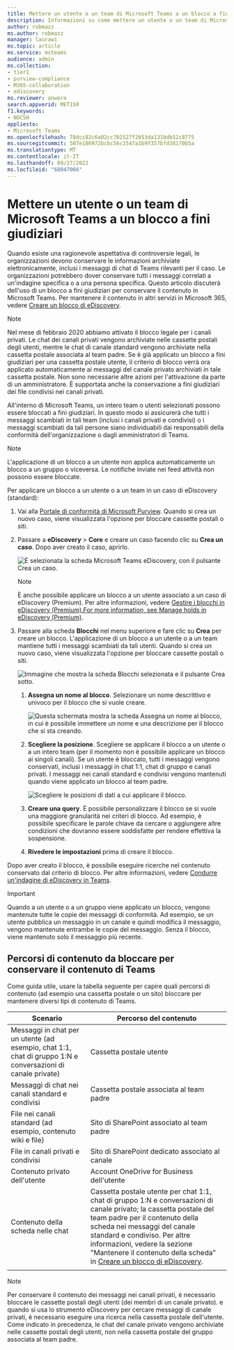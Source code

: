 ```yaml
---
title: Mettere un utente o un team di Microsoft Teams a un blocco a fini giudiziari
description: Informazioni su come mettere un utente o un team di Microsoft Teams in stato di blocco legale usando il Portale di conformità di Microsoft Purview e scoprire cosa richiede un blocco legale in base ai requisiti dei dati.
author: robmazz
ms.author: robmazz
manager: laurawi
ms.topic: article
ms.service: msteams
audience: admin
ms.collection:
- tier1
- purview-compliance
- M365-collaboration
- ediscovery
ms.reviewer: anwara
search.appverid: MET150
f1.keywords:
- NOCSH
appliesto:
- Microsoft Teams
ms.openlocfilehash: 78dcc82c6a02cc702527f2653da131bdb52c8775
ms.sourcegitcommit: 507e186972bcbc56c1547a1b9f357bfd38170b5a
ms.translationtype: MT
ms.contentlocale: it-IT
ms.lasthandoff: 09/27/2022
ms.locfileid: "68047066"
---
```

# <a name="place-a-microsoft-teams-user-or-team-on-legal-hold"></a>Mettere un utente o un team di Microsoft Teams a un blocco a fini giudiziari

Quando esiste una ragionevole aspettativa di controversie legali, le organizzazioni devono conservare le informazioni archiviate elettronicamente, inclusi i messaggi di chat di Teams rilevanti per il caso. Le organizzazioni potrebbero dover conservare tutti i messaggi correlati a un'indagine specifica o a una persona specifica. Questo articolo discuterà dell'uso di un blocco a fini giudiziari per conservare il contenuto in Microsoft Teams. Per mantenere il contenuto in altri servizi in Microsoft 365, vedere [Creare un blocco di eDiscovery](/microsoft-365/compliance/create-ediscovery-holds).

> [!NOTE]
> Nel mese di febbraio 2020 abbiamo attivato il blocco legale per i canali privati. Le chat dei canali privati vengono archiviate nelle cassette postali degli utenti, mentre le chat di canale standard vengono archiviate nella cassetta postale associata al team padre. Se è già applicato un blocco a fini giudiziari per una cassetta postale utente, il criterio di blocco verrà ora applicato automaticamente ai messaggi del canale privato archiviati in tale cassetta postale. Non sono necessarie altre azioni per l'attivazione da parte di un amministratore. È supportata anche la conservazione a fini giudiziari dei file condivisi nei canali privati.

All'interno di Microsoft Teams, un intero team o utenti selezionati possono essere bloccati a fini giudiziari. In questo modo si assicurerà che tutti i messaggi scambiati in tali team (inclusi i canali privati e condivisi) o i messaggi scambiati da tali persone siano individuabili dai responsabili della conformità dell'organizzazione o dagli amministratori di Teams.

> [!NOTE]
> L'applicazione di un blocco a un utente non applica automaticamente un blocco a un gruppo o viceversa.
> Le notifiche inviate nei feed attività non possono essere bloccate.

Per applicare un blocco a un utente o a un team in un caso di eDiscovery (standard):

1. Vai alla [Portale di conformità di Microsoft Purview](https://compliance.microsoft.com). Quando si crea un nuovo caso, viene visualizzata l'opzione per bloccare cassette postali o siti.

2. Passare a **eDiscovery** > **Core** e creare un caso facendo clic su **Crea un caso**. Dopo aver creato il caso, aprirlo.
  
   ![È selezionata la scheda Microsoft Teams eDiscovery, con il pulsante Crea un caso.](media/LegalHold1.png)

   > [!NOTE]
   > È anche possibile applicare un blocco a un utente associato a un caso di eDiscovery (Premium). Per altre informazioni, vedere [Gestire i blocchi in eDiscovery (Premium).For more information, see Manage holds in eDiscovery (Premium)](/microsoft-365/compliance/managing-holds).

3. Passare alla scheda **Blocchi** nel menu superiore e fare clic su **Crea** per creare un blocco. L'applicazione di un blocco a un utente o a un team mantiene tutti i messaggi scambiati da tali utenti. Quando si crea un nuovo caso, viene visualizzata l'opzione per bloccare cassette postali o siti.

   ![Immagine che mostra la scheda Blocchi selezionata e il pulsante Crea sotto.](media/LegalHold2.png)

   1. **Assegna un nome al blocco**. Selezionare un nome descrittivo e univoco per il blocco che si vuole creare.
  
       ![Questa schermata mostra la scheda Assegna un nome al blocco, in cui è possibile immettere un nome e una descrizione per il blocco che si sta creando.](media/LegalHold3.png)

   2. **Scegliere la posizione**. Scegliere se applicare il blocco a un utente o a un intero team (per il momento non è possibile applicare un blocco ai singoli canali). Se un utente è bloccato, tutti i messaggi vengono conservati, inclusi i messaggi in chat 1:1, chat di gruppo e canali privati. I messaggi nei canali standard e condivisi vengono mantenuti quando viene applicato un blocco al team padre.

      ![Scegliere le posizioni di dati a cui applicare il blocco.](media/LegalHold4.png)

   3. **Creare una query**. È possibile personalizzare il blocco se si vuole una maggiore granularità nei criteri di blocco. Ad esempio, è possibile specificare le parole chiave da cercare o aggiungere altre condizioni che dovranno essere soddisfatte per rendere effettiva la sospensione.

   4. **Rivedere le impostazioni** prima di creare il blocco.

Dopo aver creato il blocco, è possibile eseguire ricerche nel contenuto conservato dal criterio di blocco. Per altre informazioni, vedere [Condurre un'indagine di eDiscovery in Teams](eDiscovery-investigation.md).

> [!IMPORTANT]
> Quando a un utente o a un gruppo viene applicato un blocco, vengono mantenute tutte le copie dei messaggi di conformità. Ad esempio, se un utente pubblica un messaggio in un canale e quindi modifica il messaggio, vengono mantenute entrambe le copie del messaggio. Senza il blocco, viene mantenuto solo il messaggio più recente.

## <a name="content-locations-to-place-on-hold-to-preserve-teams-content"></a>Percorsi di contenuto da bloccare per conservare il contenuto di Teams

Come guida utile, usare la tabella seguente per capire quali percorsi di contenuto (ad esempio una cassetta postale o un sito) bloccare per mantenere diversi tipi di contenuto di Teams.

|Scenario  |Percorso del contenuto  |
|---------|---------|
|Messaggi in chat per un utente (ad esempio, chat 1:1, chat di gruppo 1:N e conversazioni di canale private)     |Cassetta postale utente         |
|Messaggi di chat nei canali standard e condivisi    |Cassetta postale associata al team padre         |
|File nei canali standard (ad esempio, contenuto wiki e file)     |Sito di SharePoint associato al team padre        |
|File in canali privati e condivisi     |Sito di SharePoint dedicato associato al canale
|Contenuto privato dell'utente     |Account OneDrive for Business dell'utente       |
|Contenuto della scheda nelle chat|Cassetta postale utente per chat 1:1, chat di gruppo 1:N e conversazioni di canale privato; la cassetta postale del team padre per il contenuto della scheda nei messaggi del canale standard e condiviso. Per altre informazioni, vedere la sezione "Mantenere il contenuto della scheda" in [Creare un blocco di eDiscovery](/microsoft-365/compliance/create-ediscovery-holds#preserve-card-content).|
|||

> [!NOTE]
> Per conservare il contenuto dei messaggi nei canali privati, è necessario bloccare le cassette postali degli utenti (dei membri di un canale privato). e quando si usa lo strumento eDiscovery per cercare messaggi di canale privati, è necessario eseguire una ricerca nella cassetta postale dell'utente. Come indicato in precedenza, le chat del canale privato vengono archiviate nelle cassette postali degli utenti, non nella cassetta postale del gruppo associata al team padre.
